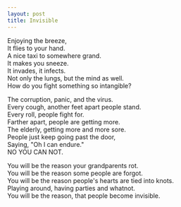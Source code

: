 ```yaml
---
layout: post
title: Invisible
---
```


Enjoying the breeze, <br>
It flies to your hand. <br>
A nice taxi to somewhere grand. <br>
It makes you sneeze. <br>
It invades, it infects. <br>
Not only the lungs, but the mind as well. <br>
How do you fight something so intangible? <br>

The corruption, panic, and the virus. <br>
Every cough, another feet apart people stand. <br>
Every roll, people fight for. <br>
Farther apart, people are getting more. <br>
The elderly, getting more and more sore. <br>
People just keep going past the door, <br>
Saying, "Oh I can endure." <br>
NO YOU CAN NOT. <br>

You will be the reason your grandparents rot. <br>
You will be the reason some people are forgot. <br>
You will be the reason people's hearts are tied into knots. <br>
Playing around, having parties and whatnot. <br>
You will be the reason, that people become invisible. <br>